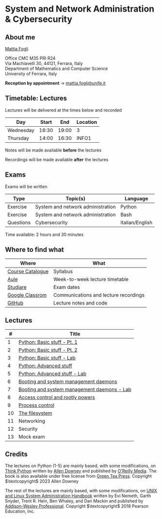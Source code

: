 # System and Network Administration & Cybersecurity

## About me

[Mattia Fogli](https://docente.unife.it/mattia.fogli)

Office CMC M35 PRI R24 \
Via Machiavelli 30, 44121, Ferrara, Italy \
Department of Mathematics and Computer Science \
University of Ferrara, Italy

**Reception by appointment** $\rightarrow$ mattia.fogli@unife.it

## Timetable: Lectures

Lectures will be delivered at the times below and recorded

| Day       | Start | End   | Location |
| --------- | ----- | ----- | -------- |
| Wednesday | 16:30 | 19:00 | 3        |
| Thursday  | 14:00 | 16:30 | INFO1    |

Notes will be made available **before** the lectures

Recordings will be made available **after** the lectures

## Exams

Exams will be written

| Type      | Topic(s)                          | Language        |
| --------- | --------------------------------- | --------------- |
| Exercise  | System and network administration | Python          |
| Exercise  | System and network administration | Bash            |
| Questions | Cybersecurity                     | Italian/English |

Time available: 2 hours and 30 minutes

## Where to find what

| Where                                                                                                                                                                                                                                                                                                                                        | What                                  |
| -------------------------------------------------------------------------------------------------------------------------------------------------------------------------------------------------------------------------------------------------------------------------------------------------------------------------------------------- | ------------------------------------- |
| [Course Catalogue](https://unife.coursecatalogue.cineca.it/insegnamenti/2024/51959/2016/9999/10431?coorte=2022&schemaid=11854)                                                                                                                                                                                                               | Syllabus                              |
| [Aule](https://aule.unife.it/AgendaStudenti/index.php?view=easycourse&form-type=docente&include=docente&anno=2024&docente=027972&visualizzazione_orario=cal&date=24-02-2025&periodo_didattico=&_lang=it&list=&week_grid_type=-1&ar_codes_=&ar_select_=&col_cells=0&empty_box=0&only_grid=0&highlighted_date=0&all_events=0&faculty_group=0#) | Week-to-week lecture timetable        |
| [Studiare](https://studiare.unife.it/ListaAppelliOfferta.do)                                                                                                                                                                                                                                                                                 | Exam dates                            |
| [Google Classrom](https://classroom.google.com/c/NjgxMTY1MDQyNTk4?cjc=pkuagdo)                                                                                                                                                                                                                                                               | Communications and lecture recordings |
| [GitHub](https://github.com/fglmtt/admin)                                                                                                                                                                                                                                                                                                    | Lecture notes and code                |

## Lectures

| #   | Title                                                                                                  |
| --- | ------------------------------------------------------------------------------------------------------ |
| 1   | [Python: Basic stuff - Pt. 1](lectures/1-python-basic-stuff-pt1.md)                                    |
| 2   | [Python: Basic stuff - Pt. 2](lectures/2-python-basic-stuff-pt2.md)                                    |
| 3   | [Python: Basic stuff - Lab](lectures/3-python-basic-stuff-lab.md)                                      |
| 4   | [Python: Advanced stuff](lectures/4-python-advanced-stuff.md)                                          |
| 5   | [Python: Advanced stuff - Lab](lectures/5-python-advanced-stuff-lab.md)                                |
| 6   | [Booting and system management daemons](lectures/6-booting-and-system-management-daemons.md)<br>       |
| 7   | [Booting and system management daemons - Lab](lectures/7-booting-and-system-management-daemons-lab.md) |
| 8   | [Access control and rootly powers](lectures/8-access-control-and-rootly-powers.md)<br>                 |
| 9   | [Process control](lectures/9-process-control.md)<br>                                                   |
| 10  | [The filesystem](lectures/10-the-filesystem.md)                                                        |
| 11  | Networking                                                                                             |
| 12  | Security                                                                                               |
| 13  | Mock exam                                                                                              |

## Credits

The lectures on Python (1-5) are mainly based, with some modifications, on [Think Python](https://allendowney.github.io/ThinkPython/) written by [Allen Downey](https://www.allendowney.com/wp/) and published by [O'Reilly Media](https://www.oreilly.com/library/view/think-python-3rd/9781098155421/). The book is also available under free license from [Green Tea Press](https://greenteapress.com/wp/think-python-3rd-edition/). Copyright $\textcopyright$ 2023 Allen Downey 

The rest of the lectures are mainly based, with some modifications, on [UNIX and Linux System Administration Handbook](https://www.admin.com/) written by Evi Nemeth, Garth Snyder, Trent R. Hein, Ben Whaley, and Dan Mackin and published by [Addison-Wesley Professional](https://www.informit.com/store/unix-and-linux-system-administration-handbook-9780134277554). Copyright $\textcopyright$ 2018 Pearson Education, Inc.
